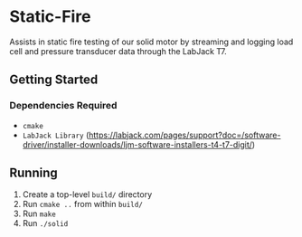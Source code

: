# Static-Fire

Assists in static fire testing of our solid motor by streaming and logging load cell and pressure transducer data through the LabJack T7.

## Getting Started
### Dependencies Required
* ```cmake```
* ```LabJack Library``` (https://labjack.com/pages/support?doc=/software-driver/installer-downloads/ljm-software-installers-t4-t7-digit/)

## Running
1. Create a top-level ```build/``` directory
2. Run ```cmake ..``` from within ```build/```
3. Run ```make```
4. Run ```./solid```
